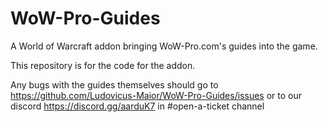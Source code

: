 # WoW-Pro-Guides
A World of Warcraft addon bringing WoW-Pro.com's guides into the game.

This repository is for the code for the addon.

Any bugs with the guides themselves should go to https://github.com/Ludovicus-Maior/WoW-Pro-Guides/issues or to our discord https://discord.gg/aarduK7 in #open-a-ticket channel

